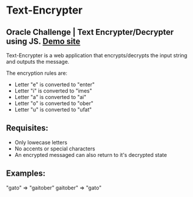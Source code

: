 # Text-Encrypter
## Oracle Challenge | Text Encrypter/Decrypter using JS. [Demo site](https://juliozm20.github.io/Text-Encrypter/)

Text-Encrypter is a web application that encrypts/decrypts the input string and outputs the message.

The encryption rules are:

- Letter "e" is converted to "enter"
- Letter "i" is converted to "imes"
- Letter "a" is converted to "ai"
- Letter "o" is converted to "ober"
- Letter "u" is converted to "ufat"

## Requisites:
- Only lowecase letters
- No accents or special characters
- An encrypted messaged can also return to it's decrypted state

## Examples:
"gato" => "gaitober"
gaitober" => "gato"
